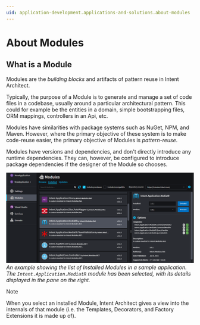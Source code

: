 ```yaml
---
uid: application-development.applications-and-solutions.about-modules
---
```

# About Modules

## What is a Module

Modules are the _building blocks_ and artifacts of pattern reuse in Intent Architect.

Typically, the purpose of a Module is to generate and manage a set of code files in a codebase, usually around a particular architectural pattern. This could for example be the entities in a domain, simple bootstrapping files, ORM mappings, controllers in an Api, etc.

Modules have similarities with package systems such as NuGet, NPM, and Maven. However, where the primary objective of these system is to make code-reuse easier, the primary objective of Modules is _pattern-reuse_.

Modules have versions and dependencies, and don't directly introduce any runtime dependencies. They can, however, be configured to introduce package dependencies if the designer of the Module so chooses.

![Application Modules](images/application-modules-installed.png)
_An example showing the list of Installed Modules in a sample application. The `Intent.Application.MediatR` module has been selected, with its details displayed in the pane on the right._

> [!NOTE]
> When you select an installed Module, Intent Architect gives a view into the internals of that module (i.e. the Templates, Decorators, and Factory Extensions it is made up of).
